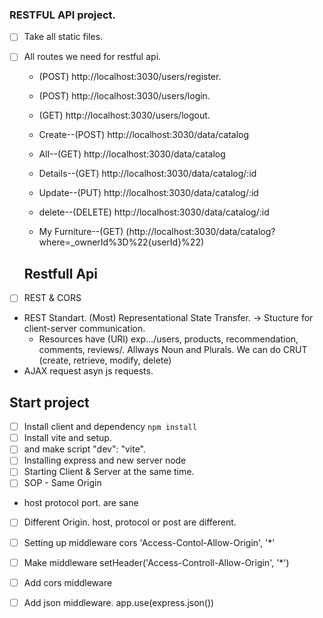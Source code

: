 ### RESTFUL API project.

- [ ] Take all static files.
- [ ] All routes we need for restful api.

  - (POST) http://localhost:3030/users/register.
  - (POST) http://localhost:3030/users/login.
  - (GET) http://localhost:3030/users/logout.

  - Create--(POST) http://localhost:3030/data/catalog
  - All--(GET) http://localhost:3030/data/catalog
  - Details--(GET) http://localhost:3030/data/catalog/:id
  - Update--(PUT) http://localhost:3030/data/catalog/:id
  - delete--(DELETE) http://localhost:3030/data/catalog/:id
  - My Furniture--(GET) (http://localhost:3030/data/catalog?where=\_ownerId%3D%22{userId}%22)

  ## Restfull Api

- [ ] REST & CORS
- REST Standart. (Most) Representational State Transfer.
  -> Stucture for client-server communication.
  - Resources have (URI) exp.../users, products, recommendation, comments, reviews/. Allways Noun and Plurals. We can do CRUT (create, retrieve, modify, delete)
- AJAX request asyn js requests.

## Start project

- [ ] Install client and dependency `npm install`
- [ ] Install vite and setup.
- [ ] and make script "dev": "vite".
- [ ] Installing express and new server node
- [ ] Starting Client & Server at the same time.
- [ ] SOP - Same Origin
- host protocol port. are sane
- [ ] Different Origin. host, protocol or post are different.
- [ ] Setting up middleware cors 'Access-Contol-Allow-Origin', '\*'
- [ ] Make middleware setHeader('Access-Controll-Allow-Origin', '\*')

- [ ] Add cors middleware
- [ ] Add json middleware. app.use(express.json())
